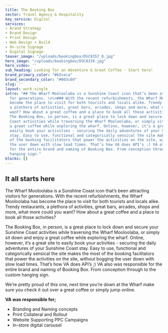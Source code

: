 ```yaml
---
title: The Booking Box
sector: Travel Agency & Hospitality
key_service: Digital
services:
- Brand Strategy
- Brand Design
- Print Design
- Web Design + Build
- On-site Signage
- Digital Signage
teaser_image: "/uploads/bookingbox/DSC8357_0.jpg"
hero_image: "/uploads/bookingbox/DSC8339.jpg"
hero_video: ''
sub_heading: Looking for an Adventure & Great Coffee - Start here!
brand_primary_color: "#63ceca"
brand_secondary_color: "#003c69"
slug: ''
layout: work-single
intro: "## The Wharf Mooloolaba is a Sunshine Coast icon that’s been attracting visitors
  for generations. \n\n### With the recent refurbishments, the Wharf Mooloolaba has
  become the place to visit for both tourists and locals alike. Trendy restaurants,
  a plethora of activities, great bars, arcades, shops and more, what more could you
  want? How about a great coffee and a place to book all those activities? \n\n###
  The Booking Box, in person, is a great place to lock down and secure your Sunshine
  Coast activities while traversing the Wharf Mooloolaba, or simply sit down and enjoy
  a great coffee while exploring the wharf. Online, however, it’s a great site to
  easily book your activities - securing the daily adventures of your Sunshine Coast
  stay. Easy to use, functional and categorically sensical the site makes the most
  of the booking facilitators that power the activities on the site, without bogging
  the user down with slow load times. That’s how VA does API’s ;) VA also was responsible
  for the entire brand and naming of Booking Box. From conception through to the custom
  hanging sign."
blocks: []
---
```

## It all starts here

The Wharf Mooloolaba is a Sunshine Coast icon that’s been attracting visitors for generations. With the recent refurbishments, the Wharf Mooloolaba has become the place to visit for both tourists and locals alike. Trendy restaurants, a plethora of activities, great bars, arcades, shops and more, what more could you want? How about a great coffee and a place to book all those activities?

The Booking Box, in person, is a great place to lock down and secure your Sunshine Coast activities while traversing the Wharf Mooloolaba, or simply sit down and enjoy a great coffee while exploring the wharf. Online, however, it’s a great site to easily book your activities - securing the daily adventures of your Sunshine Coast stay. Easy to use, functional and categorically sensical the site makes the most of the booking facilitators that power the activities on the site, without bogging the user down with slow load times. That’s how VA does API’s ;) VA also was responsible for the entire brand and naming of Booking Box. From conception through to the custom hanging sign.

We’re pretty proud of this one, next time you’re down at the Wharf make sure you check it out over a great coffee or simply jump online.

**VA was responsible for;**

* Branding and Naming concepts
* Print Collateral and Rollout
* Website Supporting PPC Campaigns
* In-store digital carousel